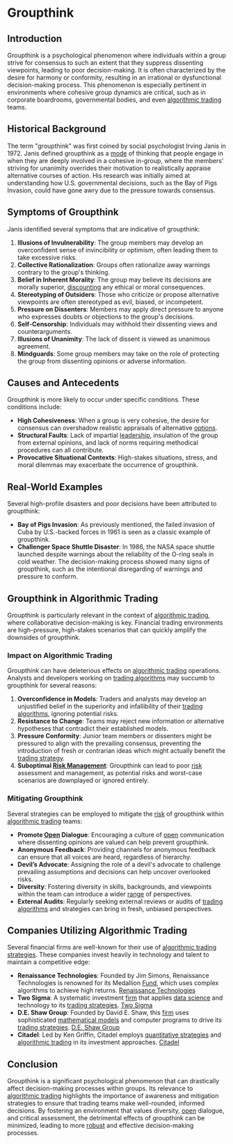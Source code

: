 # Groupthink

## Introduction
Groupthink is a psychological phenomenon where individuals within a group strive for consensus to such an extent that they suppress dissenting viewpoints, leading to poor decision-making. It is often characterized by the desire for harmony or conformity, resulting in an irrational or dysfunctional decision-making process. This phenomenon is especially pertinent in environments where cohesive group dynamics are critical, such as in corporate boardrooms, governmental bodies, and even [algorithmic trading](../a/accountability.md) teams.

## Historical Background
The term "groupthink" was first coined by social psychologist Irving Janis in 1972. Janis defined groupthink as a [mode](../m/mode.md) of thinking that people engage in when they are deeply involved in a cohesive in-group, where the members' striving for unanimity overrides their motivation to realistically appraise alternative courses of action. His research was initially aimed at understanding how U.S. governmental decisions, such as the Bay of Pigs Invasion, could have gone awry due to the pressure towards consensus.

## Symptoms of Groupthink
Janis identified several symptoms that are indicative of groupthink:

1. **Illusions of Invulnerability**: The group members may develop an overconfident sense of invincibility or optimism, often leading them to take excessive risks.
2. **Collective Rationalization**: Groups often rationalize away warnings contrary to the group's thinking.
3. **Belief in Inherent Morality**: The group may believe its decisions are morally superior, [discounting](../d/discounting.md) any ethical or moral consequences.
4. **Stereotyping of Outsiders**: Those who criticize or propose alternative viewpoints are often stereotyped as evil, biased, or incompetent.
5. **Pressure on Dissenters**: Members may apply direct pressure to anyone who expresses doubts or objections to the group's decisions.
6. **Self-Censorship**: Individuals may withhold their dissenting views and counterarguments.
7. **Illusions of Unanimity**: The lack of dissent is viewed as unanimous agreement.
8. **Mindguards**: Some group members may take on the role of protecting the group from dissenting opinions or adverse information.

## Causes and Antecedents
Groupthink is more likely to occur under specific conditions. These conditions include:

- **High Cohesiveness**: When a group is very cohesive, the desire for consensus can overshadow realistic appraisals of alternative [options](../o/options.md).
- **Structural Faults**: Lack of impartial [leadership](../l/leadership.md), insulation of the group from external opinions, and lack of norms requiring methodical procedures can all contribute.
- **Provocative Situational Contexts**: High-stakes situations, stress, and moral dilemmas may exacerbate the occurrence of groupthink.

## Real-World Examples
Several high-profile disasters and poor decisions have been attributed to groupthink:

- **Bay of Pigs Invasion**: As previously mentioned, the failed invasion of Cuba by U.S.-backed forces in 1961 is seen as a classic example of groupthink.
- **Challenger Space Shuttle Disaster**: In 1986, the NASA space shuttle launched despite warnings about the reliability of the O-ring seals in cold weather. The decision-making process showed many signs of groupthink, such as the intentional disregarding of warnings and pressure to conform.

## Groupthink in Algorithmic Trading
Groupthink is particularly relevant in the context of [algorithmic trading](../a/accountability.md), where collaborative decision-making is key. Financial trading environments are high-pressure, high-stakes scenarios that can quickly amplify the downsides of groupthink.

### Impact on Algorithmic Trading
Groupthink can have deleterious effects on [algorithmic trading](../a/accountability.md) operations. Analysts and developers working on [trading algorithms](../t/trading_algorithms.md) may succumb to groupthink for several reasons:

1. **Overconfidence in Models**: Traders and analysts may develop an unjustified belief in the superiority and infallibility of their [trading algorithms](../t/trading_algorithms.md), ignoring potential risks.
2. **Resistance to Change**: Teams may reject new information or alternative hypotheses that contradict their established models.
3. **Pressure Conformity**: Junior team members or dissenters might be pressured to align with the prevailing consensus, preventing the introduction of fresh or contrarian ideas which might actually benefit the [trading strategy](../t/trading_strategy.md).
4. **Suboptimal [Risk Management](../r/risk_management.md)**: Groupthink can lead to poor [risk](../r/risk.md) assessment and management, as potential risks and worst-case scenarios are downplayed or ignored entirely.

### Mitigating Groupthink
Several strategies can be employed to mitigate the [risk](../r/risk.md) of groupthink within [algorithmic trading](../a/accountability.md) teams:

- **Promote [Open](../o/open.md) Dialogue**: Encouraging a culture of [open](../o/open.md) communication where dissenting opinions are valued can help prevent groupthink.
- **Anonymous Feedback**: Providing channels for anonymous feedback can ensure that all voices are heard, regardless of hierarchy.
- **Devil’s Advocate**: Assigning the role of a devil's advocate to challenge prevailing assumptions and decisions can help uncover overlooked risks.
- **Diversity**: Fostering diversity in skills, backgrounds, and viewpoints within the team can introduce a wider [range](../r/range.md) of perspectives.
- **External Audits**: Regularly seeking external reviews or audits of [trading algorithms](../t/trading_algorithms.md) and strategies can bring in fresh, unbiased perspectives.

## Companies Utilizing Algorithmic Trading
Several financial firms are well-known for their use of [algorithmic trading strategies](../a/algorithmic_trading_strategies.md). These companies invest heavily in technology and talent to maintain a competitive edge:

- **Renaissance Technologies**: Founded by Jim Simons, Renaissance Technologies is renowned for its Medallion [Fund](../f/fund.md), which uses complex algorithms to achieve high returns. [Renaissance Technologies](https://www.rentec.com/)
- **Two Sigma**: A systematic investment [firm](../f/firm.md) that applies [data science](../d/data_science_in_trading.md) and technology to its [trading strategies](../t/trading_strategies.md). [Two Sigma](https://www.twosigma.com/)
- **D.E. Shaw Group**: Founded by David E. Shaw, this [firm](../f/firm.md) uses sophisticated [mathematical models](../m/mathematical_models_in_trading.md) and computer programs to drive its [trading strategies](../t/trading_strategies.md). [D.E. Shaw Group](https://www.deshaw.com/)
- **Citadel**: Led by Ken Griffin, Citadel employs [quantitative strategies](../q/quantitative_strategies_in_trading.md) and [algorithmic trading](../a/accountability.md) in its investment approaches. [Citadel](http://www.citadel.com/)

## Conclusion
Groupthink is a significant psychological phenomenon that can drastically affect decision-making processes within groups. Its relevance to [algorithmic trading](../a/accountability.md) highlights the importance of awareness and mitigation strategies to ensure that trading teams make well-rounded, informed decisions. By fostering an environment that values diversity, [open](../o/open.md) dialogue, and critical assessment, the detrimental effects of groupthink can be minimized, leading to more [robust](../r/robust.md) and effective decision-making processes.